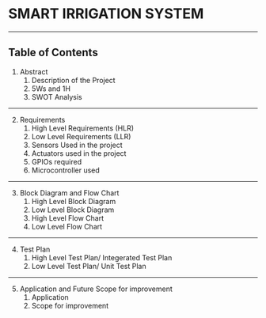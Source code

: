 # SMART IRRIGATION SYSTEM
---
## Table of Contents
1.  Abstract
    1.  Description of the Project
    2.  5Ws and 1H
    3.  SWOT Analysis
 ---   
2.  Requirements
    1.  High Level Requirements (HLR)
    2.  Low Level Requirements (LLR)
    3.  Sensors Used in the project
    4.  Actuators used in the project
    5.  GPIOs required
    6.  Microcontroller used
---
3.  Block Diagram and Flow Chart
    1.  High Level Block Diagram 
    2.  Low Level Block Diagram
    3.  High Level Flow Chart 
    4.  Low Level Flow Chart
---       
4.  Test Plan
    1. High Level Test Plan/ Integerated Test Plan
    2. Low Level Test Plan/ Unit Test Plan
---
5. Application and Future Scope for improvement  
    1.  Application
    2.  Scope for improvement  

